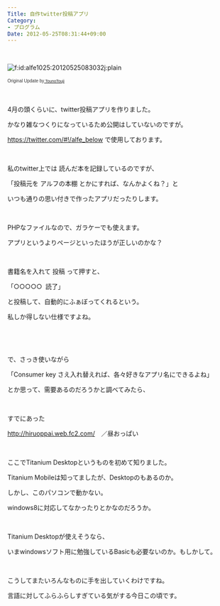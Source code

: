 ```yaml
---
Title: 自作twitter投稿アプリ
Category:
- プログラム
Date: 2012-05-25T08:31:44+09:00
---
```


<p>&nbsp;</p>
<p><img class="hatena-fotolife" title="f:id:alfe1025:20120525083032j:plain" src="http://cdn-ak.f.st-hatena.com/images/fotolife/a/alfe1025/20120525/20120525083032.jpg" alt="f:id:alfe1025:20120525083032j:plain" /></p>
<p><span style="color: #333333; font-family: Verdana, Arial, sans-serif; font-size: 10px; line-height: 16px; text-align: left;">Original Update by</span><span style="color: #333333; font-family: Verdana, Arial, sans-serif; font-size: xx-small;"><span style="line-height: 16px;"><a href="http://www.flickr.com/photos/hunter0405/">&nbsp;TounoTouji</a></span></span></p>
<p>&nbsp;</p>
<p>4月の頭くらいに、twitter投稿アプリを作りました。</p>
<p>かなり雑なつくりになっているため公開はしていないのですが。</p>
<p><a href="https://twitter.com/#!/alfe_below">https://twitter.com/#!/alfe_below</a> で使用しております。</p>
<p>&nbsp;</p>
<p>私のtwitter上では 読んだ本を記録しているのですが、</p>
<p>「投稿元を アルフの本棚 とかにすれば、なんかよくね？」と</p>
<p>いつも通りの思い付きで作ったアプリだったりします。</p>
<p>&nbsp;</p>
<p>PHPなファイルなので、ガラケーでも使えます。</p>
<p>アプリというよりページといったほうが正しいのかな？</p>
<p>&nbsp;</p>
<p>書籍名を入れて 投稿 って押すと、</p>
<p>「○○○○○ &nbsp;読了」</p>
<p>と投稿して、自動的にふぁぼってくれるという。</p>
<p>私しか得しない仕様ですよね。</p>
<p>&nbsp;</p>
<p>&nbsp;</p>
<p>で、さっき使いながら</p>
<p>「Consumer key さえ入れ替えれば、各々好きなアプリ名にできるよね」</p>
<p>とか思って、需要あるのだろうかと調べてみたら、</p>
<p>&nbsp;</p>
<p>すでにあった</p>
<p><a href="http://hiruoppai.web.fc2.com/">http://hiruoppai.web.fc2.com/</a>　／昼おっぱい</p>
<p>&nbsp;</p>
<p>ここでTitanium Desktopというものを初めて知りました。</p>
<p>Titanium Mobileは知ってましたが、Desktopのもあるのか。</p>
<p>しかし、このパソコンで動かない。</p>
<p>windows8に対応してなかったりとかなのだろうか。</p>
<p>&nbsp;</p>
<p>Titanium Desktopが使えそうなら、</p>
<p>いまwindowsソフト用に勉強しているBasicも必要ないのか。もしかして。</p>
<p>&nbsp;</p>
<p>こうしてまたいろんなものに手を出していくわけですね。</p>
<p>言語に対してふらふらしすぎている気がする今日この頃です。</p>
<p>&nbsp;</p>
